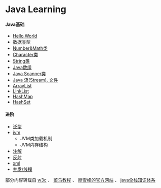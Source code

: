 # Java Learning

#### Java基础

* [Hello World](https://github.com/ehian-alt/Java_learning/blob/main/Java_learning_record/Hello_World.md)
* [数据类型](https://github.com/ehian-alt/Java_learning/blob/main/Java_learning_record/data_type.md)
* [Number&Math类](https://github.com/ehian-alt/Java_learning/blob/main/Java_learning_record/Number_Math.md)
* [Character类](https://github.com/ehian-alt/Java_learning/blob/main/Java_learning_record/Character.md)
* [String类](https://github.com/ehian-alt/Java_learning/blob/main/Java_learning_record/String.md)
* [Java数组](https://github.com/ehian-alt/Java_learning/blob/main/Java_learning_record/Array.md)
* [Java Scanner类](https://github.com/ehian-alt/Java_learning/blob/main/Java_learning_record/Scanner.md)
* [Java 流(Stream), 文件](https://github.com/ehian-alt/Java_learning/blob/main/Java_learning_record/Stream_File.md)
* [ArrayList](https://github.com/ehian-alt/Java_learning/blob/main/Java_learning_record/ArrayList.md)
* [LinkList](https://github.com/ehian-alt/Java_learning/blob/main/Java_learning_record/LinkList.md)
* [HashMap](https://github.com/ehian-alt/Java_learning/blob/main/Java_learning_record/HashMap.md)
* [HashSet](https://github.com/ehian-alt/Java_learning/blob/main/Java_learning_record/HashSet.md)

#### 进阶

* [泛型](https://github.com/ehian-alt/Java_learning/blob/main/Java_learning_record/泛型.md)
* [jvm]()
  * JVM类加载机制
  * JVM内存结构
* [注解](https://github.com/ehian-alt/Java_learning/blob/528ab988aa0303bc46e66354e864320c8bc8f670/Java_learning_record/%E6%B3%A8%E8%A7%A3.md)
* [反射](https://github.com/ehian-alt/Java_learning/blob/528ab988aa0303bc46e66354e864320c8bc8f670/Java_learning_record/reflection.md)
* [xml](https://github.com/ehian-alt/Java_learning/blob/4dac007898081785d5897ea33d1ba96cab41ef0a/Java_learning_record/xml.md)
* [并发/线程]()

部分内容转载自 [w3c](https://www.w3cschool.cn/java/dict.html) 、 [菜鸟教程](https://www.runoob.com/java/java-intro.html) 、 [廖雪峰的官方网站](https://www.liaoxuefeng.com/wiki/1252599548343744) 、 [java全栈知识体系](https://pdai.tech/)